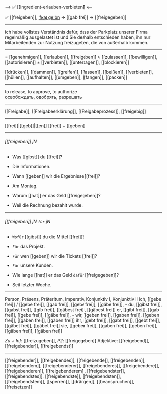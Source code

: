 --> ✅ [[Ingredient-erlauben-verbieten]] <--

✅ [[freigeben]], [ˈfʁaɪ̯ˌɡeːbn̩](https://youglish.com/pronounce/freigeben/german) → [[gab frei]] → [[freigegeben]]

---
ich habe vollstes Verständnis dafür, dass der Parkplatz unserer Firma regelmäßig ausgelastet ist und Sie deshalb entschieden haben, ihn nur Mitarbeitenden zur Nutzung freizugeben, die von außerhalb kommen.

---
= [[genehmigen]], [[erlauben]], [[freigeben]]
≈ [[zulassen]], [[bewilligen]], [[autorisieren]]
≠ [[verbieten]], [[untersagen]], [[blockieren]]

[[drücken]], [[dammen]], [[greifen]], [[fassen]], [[beißen]], [[verbieten]], [[hüllen]], [[aufhalten]], [[umgeben]], [[fangen]], [[packen]]


---
to release, to approve, to authorize  
освобождать, одобрять, разрешать

---
[[Freigabe]], [[Freigabeerklärung]], [[Freigabeprozess]], [[freigebig]]

---
[[frei]]|[[geb]]|[[en]]
[[frei]] + [[geben]]


---
###### [[freigeben]] jN
- Was [[gibst]] du [[frei]]?
- Die Informationen.

- Wann [[geben]] wir die Ergebnisse [[frei]]?
- Am Montag.

- Warum [[hat]] er das Geld [[freigegeben]]?
- Weil die Rechnung bezahlt wurde.

---
###### [[freigeben]] jN `für` jN
- `Wofür` [[gibst]] du die Mittel [[frei]]?
- `Für` das Projekt.

- `Für` wen [[geben]] wir die Tickets [[frei]]?
- `Für` unsere Kunden.

- Wie lange [[hat]] er das Geld `dafür` [[freigegeben]]?
- Seit letzter Woche.

---
Person, Präsens, Präteritum, Imperativ, Konjunktiv I, Konjunktiv II
ich, [[gebe frei]] / [[gebe frei]], [[gab frei]], [[gebe frei]], [[gäbe frei]], -
du, [[gibst frei]], [[gabst frei]], [[gib frei]], [[gäbest frei]], [[gäbest frei]]
er, [[gibt frei]], [[gab frei]], [[gebe frei]], [[gäbe frei]], -
wir, [[geben frei]], [[gaben frei]], [[geben frei]], [[gäben frei]], [[gäben frei]]
ihr, [[gebt frei]], [[gabt frei]], [[gebt frei]], [[gäbet frei]], [[gäbet frei]]
sie, [[geben frei]], [[gaben frei]], [[geben frei]], [[gäben frei]], [[gäben frei]]

*Zu + Inf*: [[freizugeben]], *P2*: [[freigegeben]]
Adjektive: [[freigebend]], [[freigebender]], [[freigebendst]]

---
[[freigebender]], [[freigebendes]], [[freigebende]], [[freigebenden]], [[freigebendem]], [[freigebenderer]], [[freigebenderes]], [[freigebendere]], [[freigebenderen]], [[freigebenderem]], [[freigebendster]], [[freigebendstes]], [[freigebendste]], [[freigebendsten]], [[freigebendstem]], [[sperren]], [[drängen]], [[beanspruchen]], [[freisetzen]]